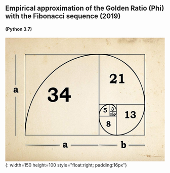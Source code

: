 ## Empirical approximation of the Golden Ratio (Phi) with the Fibonacci sequence (2019)
#### (Python 3.7)

![alt text](Fibonacci-Golden-ratio.jpg){: width=150 height=100 style="float:right; padding:16px"}
